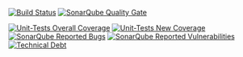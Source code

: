[![Build Status](https://travis-ci.org/Slohrsh/maven_seminar.svg?branch=master)](https://travis-ci.org/Slohrsh/maven_seminar)
[![SonarQube Quality Gate](https://sonarcloud.io/api/badges/gate?key=org.sonar:sonar-coverage-evolution-plugin&template=FLAT)](https://sonarcloud.io/dashboard?id=com.slohrsh.example%3Aspring-boot-example)


[![Unit-Tests Overall Coverage](https://sonarcloud.io/api/badges/measure?key=com.slohrsh.example:spring-boot-example&metric=coverage&template=FLAT)](https://sonarcloud.io/dashboard?id=com.slohrsh.example%3Aspring-boot-example)
[![Unit-Tests New Coverage](https://sonarcloud.io/api/badges/measure?key=com.slohrsh.example:spring-boot-example&metric=new_coverage&template=FLAT)](https://sonarcloud.io/dashboard?id=com.slohrsh.example%3Aspring-boot-example)
[![SonarQube Reported Bugs](https://sonarcloud.io/api/badges/measure?key=com.slohrsh.example:spring-boot-example&metric=bugs&template=FLAT)](https://sonarcloud.io/dashboard?id=com.slohrsh.example%3Aspring-boot-example)
[![SonarQube Reported Vulnerabilities](https://sonarcloud.io/api/badges/measure?key=com.slohrsh.example:spring-boot-example&metric=vulnerabilities&template=FLAT)](https://sonarcloud.io/dashboard?id=com.slohrsh.example%3Aspring-boot-example)
[![Technical Debt](https://sonarcloud.io/api/badges/measure?key=com.slohrsh.example:spring-boot-example&metric=sqale_debt_ratio&template=FLAT)](https://sonarcloud.io/dashboard?id=com.slohrsh.example%3Aspring-boot-example)
